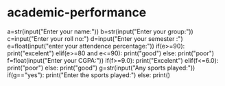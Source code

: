 # academic-performance
a=str(input("Enter your name:"))
b=str(input("Enter your group:"))
c=input("Enter your roll no:")
d=input("Enter your semester :")
e=float(input("enter your attendence percentage:"))
if(e>=90):
    print("excelent")
elif(e>=80 and e<=90):
    print("good")
else:
    print("poor")
f=float(input("Enter your CGPA:"))
if(f>=9.0):
    print("Excelent")
elif(f<=6.0):
    print("poor")
else:
    print("good")
g=str(input("Any sports played:"))
if(g=="yes"):
    print("Enter the sports played:")
else:
    print()
